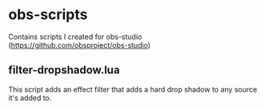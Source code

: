 # obs-scripts
Contains scripts I created for obs-studio (https://github.com/obsproject/obs-studio)

## filter-dropshadow.lua
This script adds an effect filter that adds a hard drop shadow to any source it's added to.
